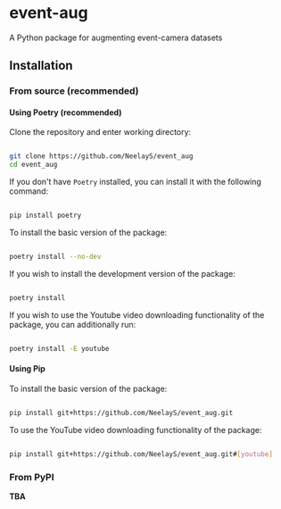 # event-aug

A Python package for augmenting event-camera datasets

## Installation


### From source (recommended)


#### Using Poetry (recommended)

Clone the repository and enter working directory:

```bash

git clone https://github.com/NeelayS/event_aug
cd event_aug

```

If you don't have `Poetry` installed, you can install it with the following command:

```bash

pip install poetry

```

To install the basic version of the package:


```bash

poetry install --no-dev

```

If you wish to install the development version of the package:

```bash

poetry install

```

If you wish to use the Youtube video downloading functionality of the package, you can additionally run:

```bash

poetry install -E youtube

```


#### Using Pip

To install the basic version of the package:

```bash

pip install git+https://github.com/NeelayS/event_aug.git

```

To use the YouTube video downloading functionality of the package:

```bash

pip install git+https://github.com/NeelayS/event_aug.git#[youtube]

```

### From PyPI

**TBA**

<!-- ```bash

pip install event-aug

``` -->